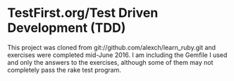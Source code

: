 # TestFirst.org/Test Driven Development (TDD)
This project was cloned from git://github.com/alexch/learn_ruby.git and exercises were completed mid-June 2016. I am including the Gemfile I used and only the answers to the exercises, although some of them may not completely pass the rake test program.




